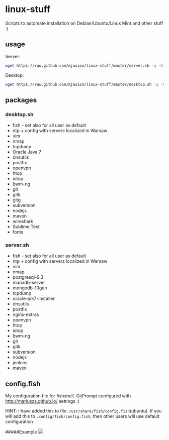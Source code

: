 linux-stuff
===========
Scripts to automate installation on Debian/Ubuntu/Linux Mint and other stuff :)

## usage
Server:

```bash
wget https://raw.github.com/mjasion/linux-stuff/master/server.sh -q -O - | sudo sh
```

Desktop:
```bash
wget https://raw.github.com/mjasion/linux-stuff/master/desktop.sh -q -O - | sudo sh
```

## packages
### desktop.sh
- fish - set also for all user as default
- ntp + config with servers localized in Warsaw
- vim 
- nmap 
- tcpdump 
- Oracle Java 7 
- dnsutils 
- postfix 
- openvpn 
- htop 
- iotop 
- bwm-ng 
- git 
- gitk
- gitg
- subversion 
- nodejs 
- maven
- wireshark
- Sublime Text
- fonts

### server.sh
- fish - set also for all user as default
- ntp + config with servers localized in Warsaw
- vim 
- nmap 
- postgresql-9.3 
- mariadb-server 
- mongodb-10gen 
- tcpdump 
- oracle-jdk7-installer 
- dnsutils 
- postfix 
- nginx-extras 
- openvpn 
- htop 
- iotop 
- bwm-ng 
- git 
- gitk
- subversion 
- nodejs 
- jenkins 
- maven

## config.fish


My configuration file for fishshell. GitPrompt configured with http://mariuszs.github.io/ settings :)

HINT: I have added this to file: `/usr/share/fish/config.fish`(ubuntu). 
If you will add this to `.config/fish/config.fish`, then other users will use default configuration

#####Example
![](http://i.imgur.com/WWASu2r.png)

